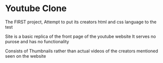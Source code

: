 # Youtube Clone
The FIRST project,
Attempt to put its creators html and css language to the test

Site is a basic replica of the front page of the youtube website
It serves no purose and has no functionality

Consists of Thumbnails rather than actual videos of the creators mentioned seen on the website
